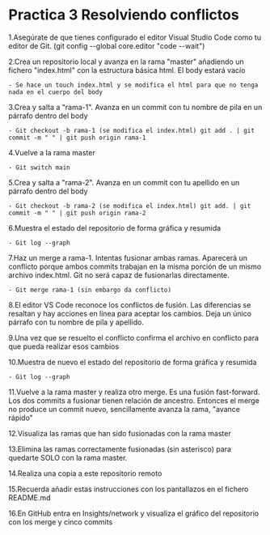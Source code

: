 # Practica 3 Resolviendo conflictos
1.Asegúrate de que tienes configurado el editor Visual Studio Code como tu editor de Git. (git config --global core.editor "code --wait")


2.Crea un repositorio local y avanza en la rama "master" añadiendo un fichero "index.html" con la estructura básica html. El body estará vacío

    - Se hace un touch index.html y se modifica el html para que no tenga nada en el cuerpo del body

3.Crea y salta a "rama-1". Avanza en un commit con tu nombre de pila en un párrafo dentro del body

    - Git checkout -b rama-1 (se modifica el index.html) git add . | git commit -m " " | git push origin rama-1

4.Vuelve a la rama master

    - Git switch main

5.Crea y salta a "rama-2". Avanza en un commit con tu apellido en un párrafo dentro del body

    - Git checkout -b rama-2 (se modifica el index.html) git add. | git commit -m " " | git push origin rama-2

6.Muestra el estado del repositorio de forma gráfica y resumida

    - Git log --graph

7.Haz un merge a rama-1. Intentas fusionar ambas ramas. Aparecerá un conflicto porque ambos commits trabajan en la misma porción <body></body> de un mismo archivo index.html. Git no será capaz de fusionarlas directamente. 

    - Git merge rama-1 (sin embargo da conflicto)

8.El editor VS Code reconoce los conflictos de fusión. Las diferencias se resaltan y hay acciones en línea para aceptar los cambios. Deja un único párrafo con tu nombre de pila y apellido.


9.Una vez que se resuelto el conflicto confirma el archivo en conflicto para que pueda realizar esos cambios


10.Muestra de nuevo el estado del repositorio de forma gráfica y resumida

    - Git log --graph

11.Vuelve a la rama master y realiza otro merge. Es una fusión fast-forward. Los dos commits a fusionar tienen relación de ancestro. Entonces el merge no produce un commit nuevo, sencillamente avanza la rama, "avance rápido"


12.Visualiza las ramas que han sido fusionadas con la rama master


13.Elimina las ramas correctamente fusionadas (sin asterisco) para quedarte SOLO con la rama master. 


14.Realiza una copia a este repositorio remoto


15.Recuerda añadir estas instrucciones con los pantallazos en el fichero README.md


16.En GitHub entra en Insights/network y visualiza el gráfico del repositorio con los merge y cinco commits  
